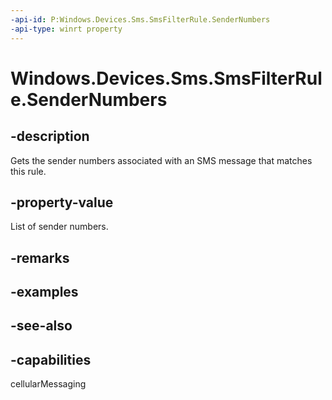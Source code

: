 ```yaml
---
-api-id: P:Windows.Devices.Sms.SmsFilterRule.SenderNumbers
-api-type: winrt property
---
```


<!-- Property syntax
public Windows.Foundation.Collections.IVector<string> SenderNumbers { get; }
-->

# Windows.Devices.Sms.SmsFilterRule.SenderNumbers

## -description
Gets the sender numbers associated with an SMS message that matches this rule.

## -property-value
List of sender numbers.

## -remarks

## -examples

## -see-also


## -capabilities
cellularMessaging